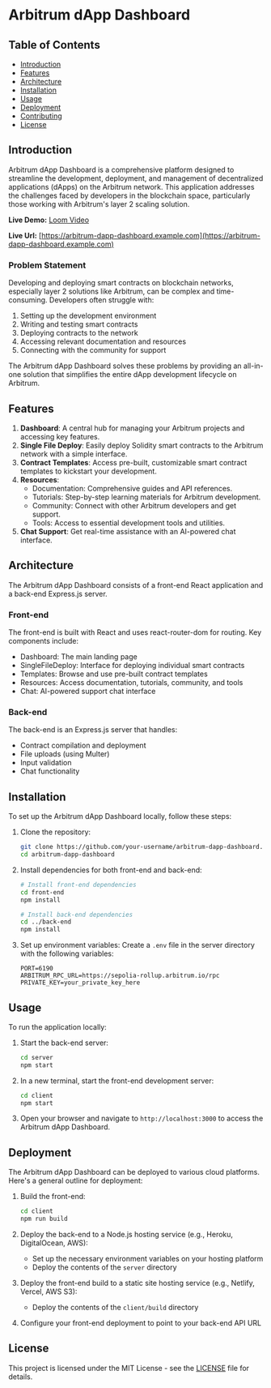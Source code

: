 # Arbitrum dApp Dashboard

## Table of Contents

- [Introduction](#introduction)
- [Features](#features)
- [Architecture](#architecture)
- [Installation](#installation)
- [Usage](#usage)
- [Deployment](#deployment)
- [Contributing](#contributing)
- [License](#license)

## Introduction

Arbitrum dApp Dashboard is a comprehensive platform designed to streamline the development, deployment, and management of decentralized applications (dApps) on the Arbitrum network. This application addresses the challenges faced by developers in the blockchain space, particularly those working with Arbitrum's layer 2 scaling solution.

**Live Demo:** [Loom Video](https://www.loom.com/share/2e494ae9ebcb4afcbb48f42a1fa8ea8f)

**Live Url:** [https://arbitrum-dapp-dashboard.example.com](https://arbitrum-dapp-dashboard.example.com)

### Problem Statement

Developing and deploying smart contracts on blockchain networks, especially layer 2 solutions like Arbitrum, can be complex and time-consuming. Developers often struggle with:

1. Setting up the development environment
2. Writing and testing smart contracts
3. Deploying contracts to the network
4. Accessing relevant documentation and resources
5. Connecting with the community for support

The Arbitrum dApp Dashboard solves these problems by providing an all-in-one solution that simplifies the entire dApp development lifecycle on Arbitrum.

## Features

1. **Dashboard**: A central hub for managing your Arbitrum projects and accessing key features.
2. **Single File Deploy**: Easily deploy Solidity smart contracts to the Arbitrum network with a simple interface.
3. **Contract Templates**: Access pre-built, customizable smart contract templates to kickstart your development.
4. **Resources**:
   - Documentation: Comprehensive guides and API references.
   - Tutorials: Step-by-step learning materials for Arbitrum development.
   - Community: Connect with other Arbitrum developers and get support.
   - Tools: Access to essential development tools and utilities.
5. **Chat Support**: Get real-time assistance with an AI-powered chat interface.

## Architecture

The Arbitrum dApp Dashboard consists of a front-end React application and a back-end Express.js server.

### Front-end

The front-end is built with React and uses react-router-dom for routing. Key components include:

- Dashboard: The main landing page
- SingleFileDeploy: Interface for deploying individual smart contracts
- Templates: Browse and use pre-built contract templates
- Resources: Access documentation, tutorials, community, and tools
- Chat: AI-powered support chat interface

### Back-end

The back-end is an Express.js server that handles:

- Contract compilation and deployment
- File uploads (using Multer)
- Input validation
- Chat functionality

## Installation

To set up the Arbitrum dApp Dashboard locally, follow these steps:

1. Clone the repository:

   ```bash
   git clone https://github.com/your-username/arbitrum-dapp-dashboard.git
   cd arbitrum-dapp-dashboard
   ```

2. Install dependencies for both front-end and back-end:

   ```bash
   # Install front-end dependencies
   cd front-end
   npm install

   # Install back-end dependencies
   cd ../back-end
   npm install
   ```

3. Set up environment variables:
   Create a `.env` file in the server directory with the following variables:
   ```
   PORT=6190
   ARBITRUM_RPC_URL=https://sepolia-rollup.arbitrum.io/rpc
   PRIVATE_KEY=your_private_key_here
   ```

## Usage

To run the application locally:

1. Start the back-end server:

   ```bash
   cd server
   npm start
   ```

2. In a new terminal, start the front-end development server:

   ```bash
   cd client
   npm start
   ```

3. Open your browser and navigate to `http://localhost:3000` to access the Arbitrum dApp Dashboard.

## Deployment

The Arbitrum dApp Dashboard can be deployed to various cloud platforms. Here's a general outline for deployment:

1. Build the front-end:

   ```bash
   cd client
   npm run build
   ```

2. Deploy the back-end to a Node.js hosting service (e.g., Heroku, DigitalOcean, AWS):

   - Set up the necessary environment variables on your hosting platform
   - Deploy the contents of the `server` directory

3. Deploy the front-end build to a static site hosting service (e.g., Netlify, Vercel, AWS S3):

   - Deploy the contents of the `client/build` directory

4. Configure your front-end deployment to point to your back-end API URL

## License

This project is licensed under the MIT License - see the [LICENSE](LICENSE) file for details.
